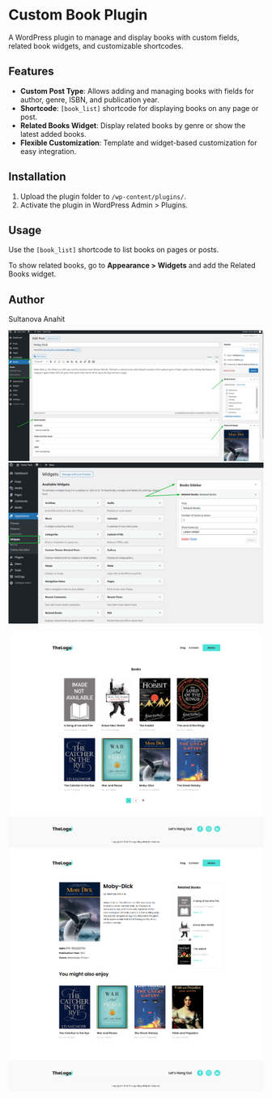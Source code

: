 # Custom Book Plugin

A WordPress plugin to manage and display books with custom fields, related book widgets, and customizable shortcodes.

## Features

- **Custom Post Type**: Allows adding and managing books with fields for author, genre, ISBN, and publication year.
- **Shortcode**: `[book_list]` shortcode for displaying books on any page or post.
- **Related Books Widget**: Display related books by genre or show the latest added books.
- **Flexible Customization**: Template and widget-based customization for easy integration.

## Installation

1. Upload the plugin folder to `/wp-content/plugins/`.
2. Activate the plugin in WordPress Admin > Plugins.

## Usage

Use the `[book_list]` shortcode to list books on pages or posts.

To show related books, go to **Appearance > Widgets** and add the Related Books widget.

## Author
Sultanova Anahit

<img src="images/screenshots/AdminSingleBook.png" /><br />
<img src="images/screenshots/AdminWidgets.png" /><br /><br />
<img src="images/screenshots/BooksList.jpg" /><br />
<img src="images/screenshots/SingleBooks.jpg" /><br />